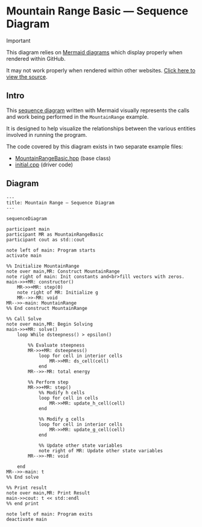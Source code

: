 # Mountain Range Basic — Sequence Diagram

> [!IMPORTANT]
> This diagram relies on [Mermaid diagrams](https://mermaid.js.org/) which display properly when rendered within GitHub.
>
> It may not work properly when rendered within other websites. [Click here to view the source](https://github.com/BYUHPC/sci-comp-course-example-cxx/blob/main/docs/MountainRangeBasic-sequence-diagram.md).

## Intro

This [sequence diagram](https://mermaid.js.org/syntax/sequenceDiagram.html#sequence-diagrams) written with Mermaid visually represents the calls and work being performed in the `MountainRange` example.

It is designed to help visualize the relationships between the various entities involved in running the program.

The code covered by this diagram exists in two separate example files:
* [MountainRangeBasic.hpp](../src/MountainRangeBasic.hpp) (base class)
* [initial.cpp](../src/initial.cpp) (driver code)

## Diagram

```mermaid
---
title: Mountain Range — Sequence Diagram
---

sequenceDiagram

participant main
participant MR as MountainRangeBasic
participant cout as std::cout

note left of main: Program starts
activate main

%% Initialize MountainRange
note over main,MR: Construct MountainRange
note right of main: Init constants and<br>fill vectors with zeros.
main->>+MR: constructor()
    MR->>+MR: step(0)
    note right of MR: Initialize g
    MR-->>-MR: void
MR-->>-main: MountainRange
%% End construct MountainRange

%% Call Solve
note over main,MR: Begin Solving
main->>+MR: solve()
    loop While dsteepness() > epsilon()
        
        %% Evaluate steepness
        MR->>+MR: dsteepness()
            loop for cell in interior cells
                MR->>MR: ds_cell(cell)
            end
        MR-->>-MR: total energy
        
        %% Perform step
        MR->>+MR: step()
            %% Modify h cells
            loop for cell in cells
                MR->>MR: update_h_cell(cell)
            end

            %% Modify g cells
            loop for cell in interior cells
                MR->>MR: update_g_cell(cell)
            end

            %% Update other state variables
            note right of MR: Update other state variables
        MR-->>-MR: void
    
    end
MR-->>-main: t
%% End solve

%% Print result
note over main,MR: Print Result
main->>cout: t << std::endl
%% end print

note left of main: Program exits
deactivate main
```
